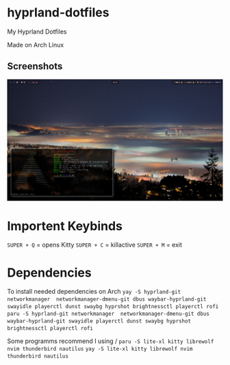 # hyprland-dotfiles
My Hyprland Dotfiles

Made on Arch Linux

## Screenshots
![Preview](preview.png)

# Importent Keybinds
```SUPER + Q``` = opens Kitty
```SUPER + C``` = killactive
```SUPER + M``` = exit


# Dependencies
To install needed dependencies on Arch
 ```yay -S hyprland-git networkmanager  networkmanager-dmenu-git dbus waybar-hyprland-git swayidle playerctl dunst swaybg hyprshot brightnessctl playerctl rofi```
```paru -S hyprland-git networkmanager  networkmanager-dmenu-git dbus waybar-hyprland-git swayidle playerctl dunst swaybg hyprshot brightnessctl playerctl rofi```

Some programms recommend I using
/
```paru -S lite-xl kitty librewolf nvim thunderbird nautilus```
```yay -S lite-xl kitty librewolf nvim thunderbird nautilus```
